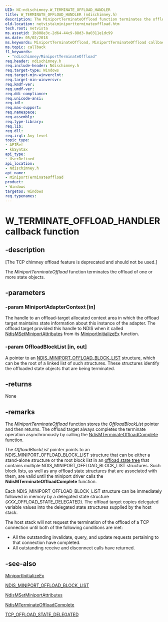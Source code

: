 ```yaml
---
UID: NC:ndischimney.W_TERMINATE_OFFLOAD_HANDLER
title: W_TERMINATE_OFFLOAD_HANDLER (ndischimney.h)
description: The MiniportTerminateOffload function terminates the offload of one or more state objects.
old-location: netvista\miniportterminateoffload.htm
tech.root: netvista
ms.assetid: 1b808e3c-2d64-44c9-88d3-0a0311e1dc99
ms.date: 05/02/2018
ms.keywords: MiniportTerminateOffload, MiniportTerminateOffload callback function [Network Drivers Starting with Windows Vista], W_TERMINATE_OFFLOAD_HANDLER, W_TERMINATE_OFFLOAD_HANDLER callback, ndischimney/MiniportTerminateOffload, netvista.miniportterminateoffload, tcp_chim_miniport_func_73171220-b803-4d9e-bf13-fe4daebbe5dc.xml
ms.topic: callback
f1_keywords:
 - "ndischimney/MiniportTerminateOffload"
req.header: ndischimney.h
req.include-header: Ndischimney.h
req.target-type: Windows
req.target-min-winverclnt: 
req.target-min-winversvr: 
req.kmdf-ver: 
req.umdf-ver: 
req.ddi-compliance: 
req.unicode-ansi: 
req.idl: 
req.max-support: 
req.namespace: 
req.assembly: 
req.type-library: 
req.lib: 
req.dll: 
req.irql: Any level
topic_type:
- APIRef
- kbSyntax
api_type:
- UserDefined
api_location:
- Ndischimney.h
api_name:
- MiniportTerminateOffload
product:
- Windows
targetos: Windows
req.typenames: 
---
```


# W_TERMINATE_OFFLOAD_HANDLER callback function


## -description


<p class="CCE_Message">[The TCP chimney offload feature is deprecated and should not be used.]

The 
  <i>MiniportTerminateOffload</i> function terminates the offload of one or more state objects.


## -parameters




### -param MiniportAdapterContext [in]

The handle to an offload-target allocated context area in which the offload target maintains state
     information about this instance of the adapter. The offload target provided this handle to NDIS when it
     called 
     <a href="https://docs.microsoft.com/windows-hardware/drivers/ddi/content/ndis/nf-ndis-ndismsetminiportattributes">
     NdisMSetMiniportAttributes</a> from its 
     <a href="https://docs.microsoft.com/windows-hardware/drivers/ddi/content/ndis/nc-ndis-miniport_initialize">
     MiniportInitializeEx</a> function.


### -param OffloadBlockList [in, out]

A pointer to an 
     <a href="https://docs.microsoft.com/windows-hardware/drivers/ddi/content/ndischimney/ns-ndischimney-_ndis_miniport_offload_block_list">
     NDIS_MINIPORT_OFFLOAD_BLOCK_LIST</a> structure, which can be the root of a linked list of such
     structures. These structures identify the offloaded state objects that are being terminated.


## -returns



None




## -remarks



The 
    <i>MiniportTerminateOffload</i> function stores the 
    <i>OffloadBlockList</i> pointer and then returns. The offload target always completes the terminate
    operation asynchronously by calling the 
    <a href="https://docs.microsoft.com/windows-hardware/drivers/ddi/content/ndischimney/nf-ndischimney-ndismterminateoffloadcomplete">
    NdisMTerminateOffloadComplete</a> function.

The 
    <i>OffloadBlockList</i> pointer points to an NDIS_MINIPORT_OFFLOAD_BLOCK_LIST structure that can be either
    a stand-alone structure or the root block list in an 
    <a href="https://docs.microsoft.com/windows-hardware/drivers/network/offload-state-tree">offload state tree</a> that contains multiple
    NDIS_MINIPORT_OFFLOAD_BLOCK_LIST structures. Such block lists, as well as any 
    <a href="https://docs.microsoft.com/windows-hardware/drivers/ddi/content/ndischimney/ns-ndischimney-_tcp_offload_state_delegated">offload state structures</a> that are
    associated with them, are valid until the miniport driver calls the 
    <b>NdisMTerminateOffloadComplete</b> function.

Each NDIS_MINIPORT_OFFLOAD_BLOCK_LIST structure can be immediately followed in memory by a delegated
    state structure (<i>XXX</i>_OFFLOAD_STATE_DELEGATED). The offload target copies delegated variable values into the
    delegated state structures supplied by the host stack.

The host stack will not request the termination of the offload of a TCP connection until both of the
    following conditions are met:

<ul>
<li>
All the outstanding invalidate, query, and update requests pertaining to that connection have
      completed.

</li>
<li>
All outstanding receive and disconnect calls have returned.

</li>
</ul>



## -see-also




<a href="https://docs.microsoft.com/windows-hardware/drivers/ddi/content/ndis/nc-ndis-miniport_initialize">MiniportInitializeEx</a>



<a href="https://docs.microsoft.com/windows-hardware/drivers/ddi/content/ndischimney/ns-ndischimney-_ndis_miniport_offload_block_list">
   NDIS_MINIPORT_OFFLOAD_BLOCK_LIST</a>



<a href="https://docs.microsoft.com/windows-hardware/drivers/ddi/content/ndis/nf-ndis-ndismsetminiportattributes">NdisMSetMiniportAttributes</a>



<a href="https://docs.microsoft.com/windows-hardware/drivers/ddi/content/ndischimney/nf-ndischimney-ndismterminateoffloadcomplete">
   NdisMTerminateOffloadComplete</a>



<a href="https://docs.microsoft.com/windows-hardware/drivers/ddi/content/ndischimney/ns-ndischimney-_tcp_offload_state_delegated">TCP_OFFLOAD_STATE_DELEGATED</a>
 

 

